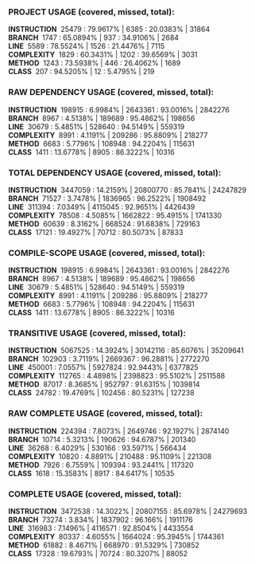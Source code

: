 ### PROJECT USAGE (covered, missed, total):  
**INSTRUCTION** &nbsp;25479 : 79.9617% | 6385 : 20.0383% | 31864  
**BRANCH** &nbsp;1747 : 65.0894% | 937 : 34.9106% | 2684  
**LINE** &nbsp;5589 : 78.5524% | 1526 : 21.4476% | 7115  
**COMPLEXITY** &nbsp;1829 : 60.3431% | 1202 : 39.6569% | 3031  
**METHOD** &nbsp;1243 : 73.5938% | 446 : 26.4062% | 1689  
**CLASS** &nbsp;207 : 94.5205% | 12 : 5.4795% | 219  
  
### RAW DEPENDENCY USAGE (covered, missed, total):  
**INSTRUCTION** &nbsp;198915 : 6.9984% | 2643361 : 93.0016% | 2842276  
**BRANCH** &nbsp;8967 : 4.5138% | 189689 : 95.4862% | 198656  
**LINE** &nbsp;30679 : 5.4851% | 528640 : 94.5149% | 559319  
**COMPLEXITY** &nbsp;8991 : 4.1191% | 209286 : 95.8809% | 218277  
**METHOD** &nbsp;6683 : 5.7796% | 108948 : 94.2204% | 115631  
**CLASS** &nbsp;1411 : 13.6778% | 8905 : 86.3222% | 10316  
  
### TOTAL DEPENDENCY USAGE (covered, missed, total):  
**INSTRUCTION** &nbsp;3447059 : 14.2159% | 20800770 : 85.7841% | 24247829  
**BRANCH** &nbsp;71527 : 3.7478% | 1836965 : 96.2522% | 1908492  
**LINE** &nbsp;311394 : 7.0349% | 4115045 : 92.9651% | 4426439  
**COMPLEXITY** &nbsp;78508 : 4.5085% | 1662822 : 95.4915% | 1741330  
**METHOD** &nbsp;60639 : 8.3162% | 668524 : 91.6838% | 729163  
**CLASS** &nbsp;17121 : 19.4927% | 70712 : 80.5073% | 87833  
  
### COMPILE-SCOPE USAGE (covered, missed, total):  
**INSTRUCTION** &nbsp;198915 : 6.9984% | 2643361 : 93.0016% | 2842276  
**BRANCH** &nbsp;8967 : 4.5138% | 189689 : 95.4862% | 198656  
**LINE** &nbsp;30679 : 5.4851% | 528640 : 94.5149% | 559319  
**COMPLEXITY** &nbsp;8991 : 4.1191% | 209286 : 95.8809% | 218277  
**METHOD** &nbsp;6683 : 5.7796% | 108948 : 94.2204% | 115631  
**CLASS** &nbsp;1411 : 13.6778% | 8905 : 86.3222% | 10316  
  
### TRANSITIVE USAGE (covered, missed, total):  
**INSTRUCTION** &nbsp;5067525 : 14.3924% | 30142116 : 85.6076% | 35209641  
**BRANCH** &nbsp;102903 : 3.7119% | 2669367 : 96.2881% | 2772270  
**LINE** &nbsp;450001 : 7.0557% | 5927824 : 92.9443% | 6377825  
**COMPLEXITY** &nbsp;112765 : 4.4898% | 2398823 : 95.5102% | 2511588  
**METHOD** &nbsp;87017 : 8.3685% | 952797 : 91.6315% | 1039814  
**CLASS** &nbsp;24782 : 19.4769% | 102456 : 80.5231% | 127238  
  
### RAW COMPLETE USAGE (covered, missed, total):  
**INSTRUCTION** &nbsp;224394 : 7.8073% | 2649746 : 92.1927% | 2874140  
**BRANCH** &nbsp;10714 : 5.3213% | 190626 : 94.6787% | 201340  
**LINE** &nbsp;36268 : 6.4029% | 530166 : 93.5971% | 566434  
**COMPLEXITY** &nbsp;10820 : 4.8891% | 210488 : 95.1109% | 221308  
**METHOD** &nbsp;7926 : 6.7559% | 109394 : 93.2441% | 117320  
**CLASS** &nbsp;1618 : 15.3583% | 8917 : 84.6417% | 10535  
  
### COMPLETE USAGE (covered, missed, total):  
**INSTRUCTION** &nbsp;3472538 : 14.3022% | 20807155 : 85.6978% | 24279693  
**BRANCH** &nbsp;73274 : 3.834% | 1837902 : 96.166% | 1911176  
**LINE** &nbsp;316983 : 7.1496% | 4116571 : 92.8504% | 4433554  
**COMPLEXITY** &nbsp;80337 : 4.6055% | 1664024 : 95.3945% | 1744361  
**METHOD** &nbsp;61882 : 8.4671% | 668970 : 91.5329% | 730852  
**CLASS** &nbsp;17328 : 19.6793% | 70724 : 80.3207% | 88052  
